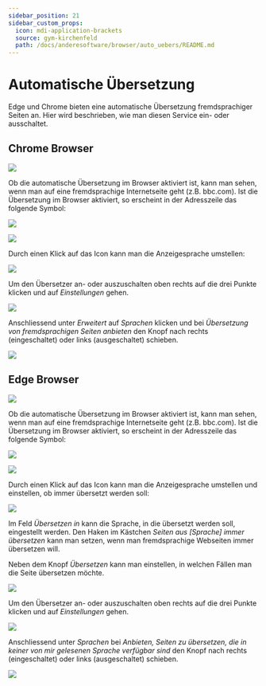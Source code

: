 ```yaml
---
sidebar_position: 21
sidebar_custom_props:
  icon: mdi-application-brackets
  source: gym-kirchenfeld
  path: /docs/anderesoftware/browser/auto_uebers/README.md
---
```


# Automatische Übersetzung

Edge und Chrome bieten eine automatische Übersetzung fremdsprachiger Seiten an. Hier wird beschrieben, wie man diesen Service ein- oder ausschaltet.

## Chrome Browser 

![](./images/chrome_logo2.png)

Ob die automatische Übersetzung im Browser aktiviert ist, kann man sehen, wenn man auf eine fremdsprachige Internetseite geht (z.B. bbc.com). Ist die Übersetzung im Browser aktiviert, so erscheint in der Adresszeile das folgende Symbol:

![](./images/chrome_logo.png)

![](./images/chrome_003.png)


Durch einen Klick auf das Icon kann man die Anzeigesprache umstellen:

![](./images/chrome_004.png)

Um den Übersetzer an- oder auszuschalten oben rechts auf die drei Punkte klicken und auf _Einstellungen_ gehen. 

![](./images/chrome_001.png)

Anschliessend unter _Erweitert_ auf _Sprachen_ klicken und bei _Übersetzung von fremdsprachigen Seiten anbieten_ den Knopf nach rechts (eingeschaltet) oder links (ausgeschaltet) schieben. 

![](./images/chrome_002.png)

## Edge Browser

![](./images/edge_logo2.png)

Ob die automatische Übersetzung im Browser aktiviert ist, kann man sehen, wenn man auf eine fremdsprachige Internetseite geht (z.B. bbc.com). Ist die Übersetzung im Browser aktiviert, so erscheint in der Adresszeile das folgende Symbol:

![](./images/edge_logo.png)

![](./images/edge_005.png)


Durch einen Klick auf das Icon kann man die Anzeigesprache umstellen und einstellen, ob immer übersetzt werden soll:

![](./images/edge_003.png)

Im Feld _Übersetzen in_ kann die Sprache, in die übersetzt werden soll, eingestellt werden. Den Haken im Kästchen _Seiten aus [Sprache] immer übersetzen_ kann man setzen, wenn man fremdsprachige Webseiten immer übersetzen will.

Neben dem Knopf _Übersetzen_ kann man einstellen, in welchen Fällen man die Seite übersetzen möchte.

![](./images/edge_004.png)

Um den Übersetzer an- oder auszuschalten oben rechts auf die drei Punkte klicken und auf _Einstellungen_ gehen. 

![](./images/edge_001.png)

Anschliessend unter _Sprachen_ bei _Anbieten, Seiten zu übersetzen, die in keiner von mir gelesenen Sprache verfügbar sind_ den Knopf nach rechts (eingeschaltet) oder links (ausgeschaltet) schieben. 

![](./images/edge_002.png)
